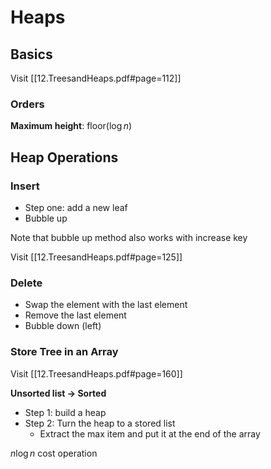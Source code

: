 # Heaps

## Basics

Visit [[12.TreesandHeaps.pdf#page=112]]

### Orders

**Maximum height**: floor($\log n$)

## Heap Operations

### Insert

- Step one: add a new leaf 
- Bubble up

Note that bubble up method also works with increase key

Visit [[12.TreesandHeaps.pdf#page=125]]

### Delete

- Swap the element with the last element
- Remove the last element
- Bubble down (left)

### Store Tree in an Array

Visit [[12.TreesandHeaps.pdf#page=160]]

**Unsorted list -> Sorted**

- Step 1: build a heap
- Step 2: Turn the heap to a stored list
	- Extract the max item and put it at the end of the array

$n\log n$ cost operation
